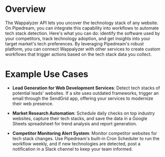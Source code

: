 # Overview

The Wappalyzer API lets you uncover the technology stack of any website. On Pipedream, you can integrate this capability into workflows to automate tech stack detection. Here's what you can do: identify the software used by your competitors, track technology adoption, and get insights into your target market's tech preferences. By leveraging Pipedream's robust platform, you can connect Wappalyzer with other services to create custom workflows that trigger actions based on the tech stack data you collect.

# Example Use Cases

- **Lead Generation for Web Development Services**: Detect tech stacks of potential leads' websites. If a site uses outdated frameworks, trigger an email through the SendGrid app, offering your services to modernize their web presence.

- **Market Research Automation**: Schedule daily checks on top industry websites, capture their tech stacks, and save the data in a Google Sheets spreadsheet for trend analysis and report generation.

- **Competitor Monitoring Alert System**: Monitor competitor websites for tech stack changes. Use Pipedream's built-in Cron Scheduler to run the workflow weekly, and if new technologies are detected, post a notification in a Slack channel to keep your team informed.
